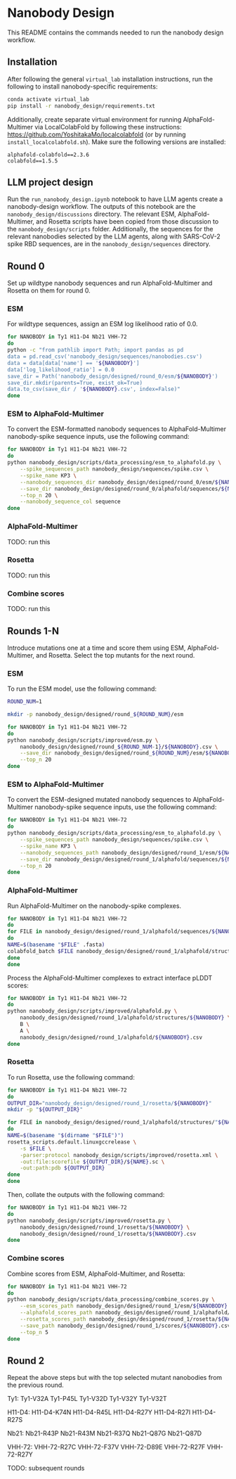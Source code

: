 # Nanobody Design

This README contains the commands needed to run the nanobody design workflow.


## Installation

After following the general `virtual_lab` installation instructions, run the following to install nanobody-specific requirements:

```bash
conda activate virtual_lab
pip install -r nanobody_design/requirements.txt
```

Additionally, create separate virtual environment for running AlphaFold-Multimer via LocalColabFold by following these instructions: https://github.com/YoshitakaMo/localcolabfold (or by running `install_localcolabfold.sh`). Make sure the following versions are installed:

```
alphafold-colabfold==2.3.6
colabfold==1.5.5
```


## LLM project design

Run the `run_nanobody_design.ipynb` notebook to have LLM agents create a nanobody-design workflow. The outputs of this notebook are the `nanobody_design/discussions` directory. The relevant ESM, AlphaFold-Multimer, and Rosetta scripts have been copied from those discussion to the `nanobody_design/scripts` folder. Additionally, the sequences for the relevant nanobodies selected by the LLM agents, along with SARS-CoV-2 spike RBD sequences, are in the `nanobody_design/sequences` directory.


## Round 0

Set up wildtype nanobody sequences and run AlphaFold-Multimer and Rosetta on them for round 0.


### ESM

For wildtype sequences, assign an ESM log likelihood ratio of 0.0.

```bash
for NANOBODY in Ty1 H11-D4 Nb21 VHH-72
do
python -c "from pathlib import Path; import pandas as pd
data = pd.read_csv('nanobody_design/sequences/nanobodies.csv')
data = data[data['name'] == '${NANOBODY}']
data['log_likelihood_ratio'] = 0.0
save_dir = Path('nanobody_design/designed/round_0/esm/${NANOBODY}')
save_dir.mkdir(parents=True, exist_ok=True)
data.to_csv(save_dir / '${NANOBODY}.csv', index=False)"
done
```


### ESM to AlphaFold-Multimer

To convert the ESM-formatted nanobody sequences to AlphaFold-Multimer nanobody-spike sequence inputs, use the following command:

```bash
for NANOBODY in Ty1 H11-D4 Nb21 VHH-72
do
python nanobody_design/scripts/data_processing/esm_to_alphafold.py \
    --spike_sequences_path nanobody_design/sequences/spike.csv \
    --spike_name KP3 \
    --nanobody_sequences_dir nanobody_design/designed/round_0/esm/${NANOBODY} \
    --save_dir nanobody_design/designed/round_0/alphafold/sequences/${NANOBODY} \
    --top_n 20 \
    --nanobody_sequence_col sequence
done
```


### AlphaFold-Multimer

TODO: run this


### Rosetta

TODO: run this


### Combine scores

TODO: run this


## Rounds 1-N

Introduce mutations one at a time and score them using ESM, AlphaFold-Multimer, and Rosetta. Select the top mutants for the next round.

### ESM

To run the ESM model, use the following command:

```bash
ROUND_NUM=1

mkdir -p nanobody_design/designed/round_${ROUND_NUM}/esm

for NANOBODY in Ty1 H11-D4 Nb21 VHH-72
do
python nanobody_design/scripts/improved/esm.py \
    nanobody_design/designed/round_${ROUND_NUM-1}/${NANOBODY}.csv \
    --save_dir nanobody_design/designed/round_${ROUND_NUM}/esm/${NANOBODY} \
    --top_n 20
done
```


### ESM to AlphaFold-Multimer

To convert the ESM-designed mutated nanobody sequences to AlphaFold-Multimer nanobody-spike sequence inputs, use the following command:

```bash
for NANOBODY in Ty1 H11-D4 Nb21 VHH-72
do
python nanobody_design/scripts/data_processing/esm_to_alphafold.py \
    --spike_sequences_path nanobody_design/sequences/spike.csv \
    --spike_name KP3 \
    --nanobody_sequences_path nanobody_design/designed/round_1/esm/${NANOBODY}.csv \
    --save_dir nanobody_design/designed/round_1/alphafold/sequences/${NANOBODY} \
    --top_n 20
done
```


### AlphaFold-Multimer

Run AlphaFold-Multimer on the nanobody-spike complexes.

```bash
for NANOBODY in Ty1 H11-D4 Nb21 VHH-72
do
for FILE in nanobody_design/designed/round_1/alphafold/sequences/${NANOBODY}/*.fasta
do
NAME=$(basename "$FILE" .fasta)
colabfold_batch $FILE nanobody_design/designed/round_1/alphafold/structures/${NANOBODY}/$NAME
done
done
```

Process the AlphaFold-Multimer complexes to extract interface pLDDT scores:

```bash
for NANOBODY in Ty1 H11-D4 Nb21 VHH-72
do
python nanobody_design/scripts/improved/alphafold.py \
    nanobody_design/designed/round_1/alphafold/structures/${NANOBODY} \
    B \
    A \
    nanobody_design/designed/round_1/alphafold/${NANOBODY}.csv
done
```


### Rosetta

To run Rosetta, use the following command:

```bash
for NANOBODY in Ty1 H11-D4 Nb21 VHH-72
do
OUTPUT_DIR="nanobody_design/designed/round_1/rosetta/${NANOBODY}"
mkdir -p "${OUTPUT_DIR}"

for FILE in nanobody_design/designed/round_1/alphafold/structures/"${NANOBODY}"/*/*unrelaxed_rank_001*.pdb
do
NAME=$(basename "$(dirname "$FILE")")
rosetta_scripts.default.linuxgccrelease \
    -s $FILE \
    -parser:protocol nanobody_design/scripts/improved/rosetta.xml \
    -out:file:scorefile ${OUTPUT_DIR}/${NAME}.sc \
    -out:path:pdb ${OUTPUT_DIR}
done
done
```

Then, collate the outputs with the following command:

```bash
for NANOBODY in Ty1 H11-D4 Nb21 VHH-72
do
python nanobody_design/scripts/improved/rosetta.py \
    nanobody_design/designed/round_1/rosetta/${NANOBODY} \
    nanobody_design/designed/round_1/rosetta/${NANOBODY}.csv
done
```


### Combine scores

Combine scores from ESM, AlphaFold-Multimer, and Rosetta:

```bash
for NANOBODY in Ty1 H11-D4 Nb21 VHH-72
do
python nanobody_design/scripts/data_processing/combine_scores.py \
    --esm_scores_path nanobody_design/designed/round_1/esm/${NANOBODY}.csv \
    --alphafold_scores_path nanobody_design/designed/round_1/alphafold/${NANOBODY}.csv \
    --rosetta_scores_path nanobody_design/designed/round_1/rosetta/${NANOBODY}.csv \
    --save_path nanobody_design/designed/round_1/scores/${NANOBODY}.csv \
    --top_n 5
done
```

## Round 2

Repeat the above steps but with the top selected mutant nanobodies from the previous round.

Ty1: Ty1-V32A Ty1-P45L Ty1-V32D Ty1-V32Y Ty1-V32T

H11-D4: H11-D4-K74N H11-D4-R45L H11-D4-R27Y H11-D4-R27I H11-D4-R27S

Nb21: Nb21-R43P Nb21-R43M Nb21-R37Q Nb21-Q87G Nb21-Q87D

VHH-72: VHH-72-R27C VHH-72-F37V VHH-72-D89E VHH-72-R27F VHH-72-R27Y

TODO: subsequent rounds
